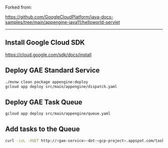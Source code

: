 Forked from: 

https://github.com/GoogleCloudPlatform/java-docs-samples/tree/main/appengine-java11/helloworld-servlet

---

## Install Google Cloud SDK

https://cloud.google.com/sdk/docs/install

## Deploy GAE Standard Service

```sh
./mvnw clean package appengine:deploy
gcloud app deploy src/main/appengine/dispatch.yaml
```

## Deploy GAE Task Queue 

```sh
gcloud app deploy src/main/appengine/queue.yaml
```

## Add tasks to the Queue

```sh
curl -ivL -XGET http://<gae-service>-dot-<gcp-project>.appspot.com/task/push
```
